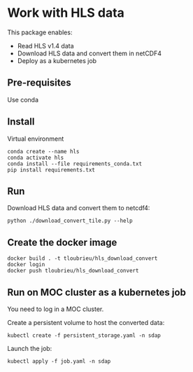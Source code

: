# Work with HLS data

This package enables:
 - Read HLS v1.4 data
 - Download HLS data and convert them in netCDF4
 - Deploy as a kubernetes job
 

## Pre-requisites

Use conda 

## Install

Virtual environment

    conda create --name hls
    conda activate hls
    conda install --file requirements_conda.txt
    pip install requirements.txt

## Run 

Download HLS data and convert them to netcdf4: 

    python ./download_convert_tile.py --help
    

## Create the docker image

    docker build . -t tloubrieu/hls_download_convert
    docker login
    docker push tloubrieu/hls_download_convert

## Run on MOC cluster as a kubernetes job

You need to log in a MOC cluster.

Create a persistent volume to host the converted data:

    kubectl create -f persistent_storage.yaml -n sdap
    
Launch the job:

    kubectl apply -f job.yaml -n sdap



    
    
 